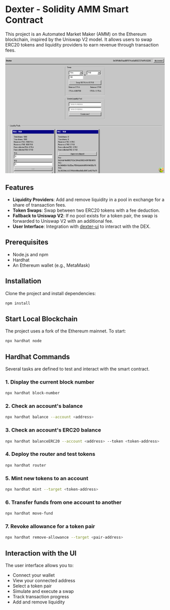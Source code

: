 # Dexter - Solidity AMM Smart Contract

This project is an Automated Market Maker (AMM) on the Ethereum blockchain, inspired by the Uniswap V2 model. It allows users to swap ERC20 tokens and liquidity providers to earn revenue through transaction fees.

![img.png](img.png)

## Features

- **Liquidity Providers**: Add and remove liquidity in a pool in exchange for a share of transaction fees.
- **Token Swaps**: Swap between two ERC20 tokens with a fee deduction.
- **Fallback to Uniswap V2**: If no pool exists for a token pair, the swap is forwarded to Uniswap V2 with an additional fee.
- **User Interface**: Integration with [dexter-ui](https://github.com/theocerdan/dexter-ui) to interact with the DEX.

## Prerequisites

- Node.js and npm
- Hardhat
- An Ethereum wallet (e.g., MetaMask)

## Installation

Clone the project and install dependencies:

```bash
npm install
```

## Start Local Blockchain

The project uses a fork of the Ethereum mainnet. To start:

```bash
npx hardhat node
```

## Hardhat Commands

Several tasks are defined to test and interact with the smart contract.

### 1. Display the current block number
```bash
npx hardhat block-number
```

### 2. Check an account's balance
```bash
npx hardhat balance --account <address>
```

### 3. Check an account's ERC20 balance
```bash
npx hardhat balanceERC20 --account <address> --token <token-address>
```

### 4. Deploy the router and test tokens
```bash
npx hardhat router
```

### 5. Mint new tokens to an account
```bash
npx hardhat mint --target <token-address>
```

### 6. Transfer funds from one account to another
```bash
npx hardhat move-fund
```

### 7. Revoke allowance for a token pair
```bash
npx hardhat remove-allowance --target <pair-address>
```

## Interaction with the UI

The user interface allows you to:
- Connect your wallet
- View your connected address
- Select a token pair
- Simulate and execute a swap
- Track transaction progress
- Add and remove liquidity
